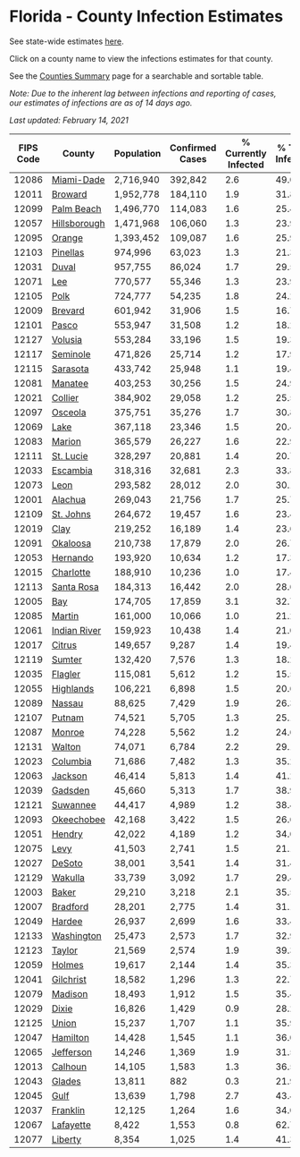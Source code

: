 # Florida - County Infection Estimates

See state-wide estimates [here](/infections/us-fl).

Click on a county name to view the infections estimates for that county.

See the [Counties Summary](/infections/summary-counties) page for a searchable and sortable table.

*Note: Due to the inherent lag between infections and reporting of cases, our estimates of infections are as of 14 days ago.*

*Last updated: February 14, 2021*

|   FIPS Code |                       County |   Population |   Confirmed Cases |   % Currently Infected |   % Total Infected |
|-------------|------------------------------|--------------|-------------------|------------------------|--------------------|
|       12086 |     [Miami-Dade](miami-dade) |    2,716,940 |           392,842 |                    2.6 |               49.0 |
|       12011 |           [Broward](broward) |    1,952,778 |           184,110 |                    1.9 |               31.8 |
|       12099 |     [Palm Beach](palm-beach) |    1,496,770 |           114,083 |                    1.6 |               25.4 |
|       12057 | [Hillsborough](hillsborough) |    1,471,968 |           106,060 |                    1.3 |               23.9 |
|       12095 |             [Orange](orange) |    1,393,452 |           109,087 |                    1.6 |               25.9 |
|       12103 |         [Pinellas](pinellas) |      974,996 |            63,023 |                    1.3 |               21.3 |
|       12031 |               [Duval](duval) |      957,755 |            86,024 |                    1.7 |               29.5 |
|       12071 |                   [Lee](lee) |      770,577 |            55,346 |                    1.3 |               23.9 |
|       12105 |                 [Polk](polk) |      724,777 |            54,235 |                    1.8 |               24.2 |
|       12009 |           [Brevard](brevard) |      601,942 |            31,906 |                    1.5 |               16.7 |
|       12101 |               [Pasco](pasco) |      553,947 |            31,508 |                    1.2 |               18.2 |
|       12127 |           [Volusia](volusia) |      553,284 |            33,196 |                    1.5 |               19.3 |
|       12117 |         [Seminole](seminole) |      471,826 |            25,714 |                    1.2 |               17.9 |
|       12115 |         [Sarasota](sarasota) |      433,742 |            25,948 |                    1.1 |               19.4 |
|       12081 |           [Manatee](manatee) |      403,253 |            30,256 |                    1.5 |               24.9 |
|       12021 |           [Collier](collier) |      384,902 |            29,058 |                    1.2 |               25.5 |
|       12097 |           [Osceola](osceola) |      375,751 |            35,276 |                    1.7 |               30.8 |
|       12069 |                 [Lake](lake) |      367,118 |            23,346 |                    1.5 |               20.4 |
|       12083 |             [Marion](marion) |      365,579 |            26,227 |                    1.6 |               22.9 |
|       12111 |       [St. Lucie](st.-lucie) |      328,297 |            20,881 |                    1.4 |               20.7 |
|       12033 |         [Escambia](escambia) |      318,316 |            32,681 |                    2.3 |               33.8 |
|       12073 |                 [Leon](leon) |      293,582 |            28,012 |                    2.0 |               30.1 |
|       12001 |           [Alachua](alachua) |      269,043 |            21,756 |                    1.7 |               25.7 |
|       12109 |       [St. Johns](st.-johns) |      264,672 |            19,457 |                    1.6 |               23.4 |
|       12019 |                 [Clay](clay) |      219,252 |            16,189 |                    1.4 |               23.6 |
|       12091 |         [Okaloosa](okaloosa) |      210,738 |            17,879 |                    2.0 |               26.7 |
|       12053 |         [Hernando](hernando) |      193,920 |            10,634 |                    1.2 |               17.3 |
|       12015 |       [Charlotte](charlotte) |      188,910 |            10,236 |                    1.0 |               17.4 |
|       12113 |     [Santa Rosa](santa-rosa) |      184,313 |            16,442 |                    2.0 |               28.6 |
|       12005 |                   [Bay](bay) |      174,705 |            17,859 |                    3.1 |               32.7 |
|       12085 |             [Martin](martin) |      161,000 |            10,066 |                    1.0 |               21.2 |
|       12061 | [Indian River](indian-river) |      159,923 |            10,438 |                    1.4 |               21.0 |
|       12017 |             [Citrus](citrus) |      149,657 |             9,287 |                    1.4 |               19.4 |
|       12119 |             [Sumter](sumter) |      132,420 |             7,576 |                    1.3 |               18.2 |
|       12035 |           [Flagler](flagler) |      115,081 |             5,612 |                    1.2 |               15.5 |
|       12055 |       [Highlands](highlands) |      106,221 |             6,898 |                    1.5 |               20.6 |
|       12089 |             [Nassau](nassau) |       88,625 |             7,429 |                    1.9 |               26.3 |
|       12107 |             [Putnam](putnam) |       74,521 |             5,705 |                    1.3 |               25.1 |
|       12087 |             [Monroe](monroe) |       74,228 |             5,562 |                    1.2 |               24.6 |
|       12131 |             [Walton](walton) |       74,071 |             6,784 |                    2.2 |               29.1 |
|       12023 |         [Columbia](columbia) |       71,686 |             7,482 |                    1.3 |               35.2 |
|       12063 |           [Jackson](jackson) |       46,414 |             5,813 |                    1.4 |               41.2 |
|       12039 |           [Gadsden](gadsden) |       45,660 |             5,313 |                    1.7 |               38.9 |
|       12121 |         [Suwannee](suwannee) |       44,417 |             4,989 |                    1.2 |               38.4 |
|       12093 |     [Okeechobee](okeechobee) |       42,168 |             3,422 |                    1.5 |               26.6 |
|       12051 |             [Hendry](hendry) |       42,022 |             4,189 |                    1.2 |               34.0 |
|       12075 |                 [Levy](levy) |       41,503 |             2,741 |                    1.5 |               21.1 |
|       12027 |             [DeSoto](desoto) |       38,001 |             3,541 |                    1.4 |               31.4 |
|       12129 |           [Wakulla](wakulla) |       33,739 |             3,092 |                    1.7 |               29.4 |
|       12003 |               [Baker](baker) |       29,210 |             3,218 |                    2.1 |               35.5 |
|       12007 |         [Bradford](bradford) |       28,201 |             2,775 |                    1.4 |               31.1 |
|       12049 |             [Hardee](hardee) |       26,937 |             2,699 |                    1.6 |               33.4 |
|       12133 |     [Washington](washington) |       25,473 |             2,573 |                    1.7 |               32.9 |
|       12123 |             [Taylor](taylor) |       21,569 |             2,574 |                    1.9 |               39.3 |
|       12059 |             [Holmes](holmes) |       19,617 |             2,144 |                    1.4 |               35.3 |
|       12041 |       [Gilchrist](gilchrist) |       18,582 |             1,296 |                    1.3 |               22.7 |
|       12079 |           [Madison](madison) |       18,493 |             1,912 |                    1.5 |               35.4 |
|       12029 |               [Dixie](dixie) |       16,826 |             1,429 |                    0.9 |               28.2 |
|       12125 |               [Union](union) |       15,237 |             1,707 |                    1.1 |               35.9 |
|       12047 |         [Hamilton](hamilton) |       14,428 |             1,545 |                    1.1 |               36.0 |
|       12065 |       [Jefferson](jefferson) |       14,246 |             1,369 |                    1.9 |               31.5 |
|       12013 |           [Calhoun](calhoun) |       14,105 |             1,583 |                    1.3 |               36.5 |
|       12043 |             [Glades](glades) |       13,811 |               882 |                    0.3 |               21.9 |
|       12045 |                 [Gulf](gulf) |       13,639 |             1,798 |                    2.7 |               43.4 |
|       12037 |         [Franklin](franklin) |       12,125 |             1,264 |                    1.6 |               34.0 |
|       12067 |       [Lafayette](lafayette) |        8,422 |             1,553 |                    0.8 |               62.7 |
|       12077 |           [Liberty](liberty) |        8,354 |             1,025 |                    1.4 |               41.3 |